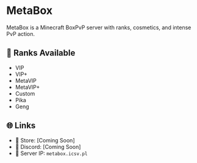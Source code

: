 # MetaBox

MetaBox is a Minecraft BoxPvP server with ranks, cosmetics, and intense PvP action.

## 💎 Ranks Available
- VIP
- VIP+
- MetaVIP
- MetaVIP+
- Custom
- Pika
- Geng

## 🌐 Links
- 🛒 Store: [Coming Soon]
- 💬 Discord: [Coming Soon]
- 📡 Server IP: `metabox.icsv.pl`
